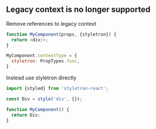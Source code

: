 ## Legacy context is no longer supported

Remove references to legacy context

```js
function MyComponent(props, {styletron}) {
  return <div/>;
}

MyComponent.contextType = {
  styletron: PropTypes.func,
}
```

Instead use styletron directly

```js
import {styled} from 'styletron-react';

const Div = style('div', {});

function MyComponent() {
  return Div;
}
```
